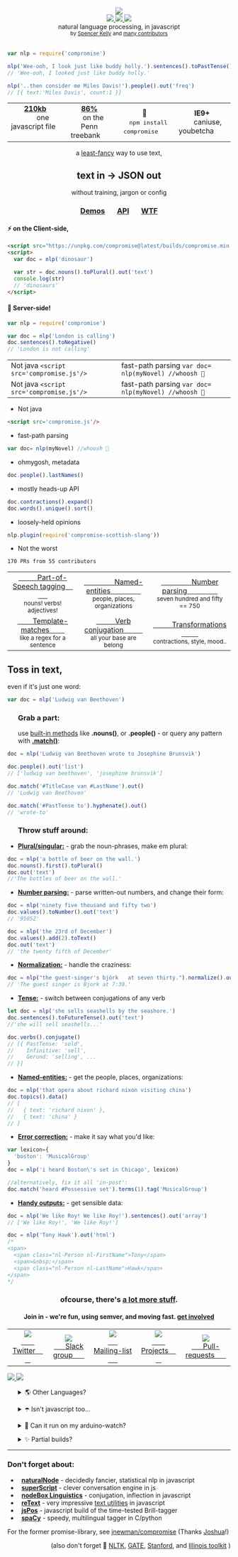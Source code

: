 <div align="center">
  <img src="https://cloud.githubusercontent.com/assets/399657/21955696/46e882d4-da3e-11e6-94a6-720c34e27df7.jpg" />
</div>
<div align="center">
  <a href="https://www.codacy.com/app/spencerkelly86/nlp_compromise">
    <img src="https://api.codacy.com/project/badge/grade/82cc8ebd98b64ed199d7be6021488062" />
  </a>
  <a href="https://npmjs.org/package/compromise">
    <img src="https://img.shields.io/npm/v/compromise.svg?style=flat-square" />
  </a>
  <a href="https://www.codacy.com/app/spencerkelly86/nlp_compromise">
    <img src="https://api.codacy.com/project/badge/Coverage/82cc8ebd98b64ed199d7be6021488062" />
  </a>
  <div>natural language processing, in javascript</div>
  <sub>
    by
    <a href="https://github.com/spencermountain">Spencer Kelly</a> and
    <a href="https://github.com/nlp-compromise/compromise/graphs/contributors">
      many contributors
    </a>
  </sub>
</div>
<br/>

```javascript
var nlp = require('compromise')

nlp('Wee-ooh, I look just like buddy holly.').sentences().toPastTense()
// 'Wee-ooh, I looked just like buddy holly.'

nlp('..then consider me Miles Davis!').people().out('freq')
// [{ text:'Miles Davis', count:1 }]
```

<div align="center">
  <table align="center">
    <tr align="center">
      <td align="center">
        <b>
          <a href="https://unpkg.com/compromise@latest/builds/compromise.min.js">
            210kb
          </a>
        </b>
        <div>
           &nbsp; &nbsp; &nbsp; &nbsp; one javascript file &nbsp; &nbsp; &nbsp; &nbsp;
        </div>
      </td>
      <td align="center">
        <div>
          <b>
            <a href="https://github.com/nlp-compromise/compromise/wiki/Accuracy">
              86%
            </a>
          </b>
          <div>
            &nbsp; &nbsp; on the Penn treebank &nbsp; &nbsp;
         </div>
      </td>
      <td align="center">
        <b>🙏</b>
        <div>
          &nbsp; &nbsp; <kbd>npm install compromise</kbd> &nbsp; &nbsp;
        </div>
      </td>
      <td align="center">
        <b>IE9+</b>
        <div>
           &nbsp; &nbsp; &nbsp;  caniuse, youbetcha &nbsp; &nbsp; &nbsp;
        </div>
      </td>
    </tr>
  </table>
</div>

<div align="center">
  a  <a href="https://github.com/nlp-compromise/compromise/wiki/Justification">
  least-fancy</a> way to use text,
    <h2 align="center">
      text in → JSON out
    </h2>
  without training, jargon or config
</div>

<h3 align="center">
<a href="http://compromise.cool/demos">Demos</a>
  &nbsp; &nbsp; &nbsp;
  <a href="http://compromise.cool/docs">API</a>
  &nbsp; &nbsp; &nbsp;
  <a href="https://github.com/nlp-compromise/compromise/wiki">WTF</a>
</h3>


#### ⚡️ on the Client-side,
```html
<script src="https://unpkg.com/compromise@latest/builds/compromise.min.js"></script>
<script>
  var doc = nlp('dinosaur')

  var str = doc.nouns().toPlural().out('text')
  console.log(str)
  // 'dinosaurs'
</script>
```

#### 🌋 Server-side!
```javascript
var nlp = require('compromise')

var doc = nlp('London is calling')
doc.sentences().toNegative()
// 'London is not calling'
```
<table>
  <tr>
    <td>
      Not java
      <code>&lt;script src='compromise.js'/&gt;</code>
    </td>
    <td>
      fast-path parsing
      <code>var doc= nlp(myNovel) //whoosh 💨</code>
    </td>
  </tr>
  <tr>
    <td>
      Not java
      <code>&lt;script src='compromise.js'/&gt;</code>
    </td>
    <td>
      fast-path parsing
      <code>var doc= nlp(myNovel) //whoosh 💨</code>
    </td>
  </tr>
</table>

* Not java
```html
<script src='compromise.js'/>
```
* fast-path parsing
```js
var doc= nlp(myNovel) //whoosh 💨
```
* ohmygosh, metadata
```js
doc.people().lastNames()
```
* mostly heads-up API
```js
doc.contractions().expand()
doc.words().unique().sort()
```
* loosely-held opinions
```js
nlp.plugin(require('compromise-scottish-slang'))
```
* Not the worst
```
170 PRs from 55 contributors
```

<table>
   <tr>
      <td>
         <div align="center">
            <a href="https://nlp-expo.firebaseapp.com/expo/show-all-the-nouns-760733">
            &nbsp; &nbsp; &nbsp; &nbsp; &nbsp; Part-of-Speech tagging &nbsp; &nbsp; &nbsp; &nbsp; &nbsp;
            </a>
         </div>
         <div align="center">
            <sub>nouns! verbs! adjectives!</sub>
         </div>
      </td>
      <td>
         <div align="center">
            <a href="https://nlp-expo.firebaseapp.com/expo/named-entity-recognition-208197">
            &nbsp; &nbsp; &nbsp; &nbsp; &nbsp; &nbsp; &nbsp; &nbsp; Named-entities &nbsp; &nbsp; &nbsp; &nbsp; &nbsp; &nbsp; &nbsp; &nbsp;
            </a>
         </div>
         <div align="center">
            <sub>people, places, organizations</sub>
         </div>
      </td>
      <td>
         <div align="center">
            <a href="https://nlp-expo.firebaseapp.com/expo/parse-all-the-numbers-278986">
          &nbsp; &nbsp; &nbsp; &nbsp; &nbsp; &nbsp; &nbsp; &nbsp; Number parsing &nbsp; &nbsp; &nbsp; &nbsp; &nbsp; &nbsp; &nbsp; &nbsp;
            </a>
         </div>
         <div align="center">
            <sub>seven hundred and fifty == 750</sub>
         </div>
      </td>
   </tr>
   <tr>
      <td>
         <div align="center">
            <a href="https://nlp-expo.firebaseapp.com/expo/custom-pos-tagging-161281">
            &nbsp; &nbsp; &nbsp; &nbsp; Template-matches &nbsp; &nbsp; &nbsp; &nbsp;
            </a>
         </div>
         <div align="center">
            <sub>like a regex for a sentence</sub>
         </div>
      </td>
      <td>
         <div align="center">
            <a href="https://nlp-expo.firebaseapp.com/expo/change-sentence-tense-203483">
            &nbsp; &nbsp; &nbsp; &nbsp; &nbsp; Verb conjugation &nbsp; &nbsp; &nbsp; &nbsp; &nbsp;
            </a>
         </div>
         <div align="center">
            <sub>all your base are belong</sub>
         </div>
      </td>
      <td>
         <div align="center">
            <a href="https://github.com/nlp-compromise/compromise/wiki/Usage">
            &nbsp; &nbsp; &nbsp; &nbsp; &nbsp; Transformations &nbsp; &nbsp; &nbsp; &nbsp; &nbsp;
            </a>
         </div>
         <div align="center">
            <sub>contractions, style, mood..</sub>
         </div>
      </td>
   </tr>
</table>

## Toss in text,
even if it's just one word:
```js
var doc = nlp('Ludwig van Beethoven')
```

<ul>
  <h3>Grab a part:</h3>
  use <a href="https://github.com/nlp-compromise/compromise/wiki/Usage#subset-methods">built-in methods</a> like <b>.nouns()</b>, or <b>.people()</b> - or query any pattern with <b><a href="https://github.com/nlp-compromise/compromise/wiki/Match-syntax">.match()</a></b>:
</ul>

```js
doc = nlp('Ludwig van Beethoven wrote to Josephine Brunsvik')

doc.people().out('list')
// ['ludwig van beethoven', 'josephine brunsvik']

doc.match('#TitleCase van #LastName').out()
// 'Ludwig van Beethoven'

doc.match('#PastTense to').hyphenate().out()
// 'wrote-to'
```

<ul>
  <h3>Throw stuff around:</h3>
</ul>

* <a href="https://github.com/nlp-compromise/compromise/wiki/Nouns"><b>Plural/singular:</b></a> - grab the noun-phrases, make em plural:
```javascript
doc = nlp('a bottle of beer on the wall.')
doc.nouns().first().toPlural()
doc.out('text')
//'The bottles of beer on the wall.'
```

* <a href="https://github.com/nlp-compromise/compromise/wiki/Values"><b>Number parsing:</b></a> - parse written-out numbers, and change their form:
```javascript
doc = nlp('ninety five thousand and fifty two')
doc.values().toNumber().out('text')
// '95052'

doc = nlp('the 23rd of December')
doc.values().add(2).toText()
doc.out('text')
// 'the twenty fifth of December'
```

* <a href="https://github.com/nlp-compromise/compromise/wiki/Usage"><b>Normalization:</b></a> - handle the craziness:
```javascript
doc = nlp("the guest-singer's björk   at seven thirty.").normalize().out('text')
// 'The guest singer is Bjork at 7:30.'
```

* <a href="https://github.com/nlp-compromise/compromise/wiki/Verbs"><b>Tense:</b></a> - switch between conjugations of any verb
```javascript
let doc = nlp('she sells seashells by the seashore.')
doc.sentences().toFutureTense().out('text')
//'she will sell seashells...'

doc.verbs().conjugate()
// [{ PastTense: 'sold',
//    Infinitive: 'sell',
//    Gerund: 'selling', ...
// }]
```

* <a href="https://github.com/nlp-compromise/compromise/wiki/Usage"><b> Named-entities:</b></a> - get the people, places, organizations:
```javascript
doc = nlp('that opera about richard nixon visiting china')
doc.topics().data()
// [
//   { text: 'richard nixon' },
//   { text: 'china' }
// ]
```

* <a href="https://github.com/nlp-compromise/compromise/wiki/Lexicon"><b>Error correction:</b></a> - make it say what you'd like:
```javascript
var lexicon={
  'boston': 'MusicalGroup'
}
doc = nlp('i heard Boston\'s set in Chicago', lexicon)

//alternatively, fix it all 'in-post':
doc.match('heard #Possessive set').terms(1).tag('MusicalGroup')
```

* <a href="https://github.com/nlp-compromise/compromise/wiki/Output"><b> Handy outputs:</b></a> - get sensible data:
```javascript
doc = nlp('We like Roy! We like Roy!').sentences().out('array')
// ['We like Roy!', 'We like Roy!']

doc = nlp('Tony Hawk').out('html')
/*
<span>
  <span class="nl-Person nl-FirstName">Tony</span>
  <span>&nbsp;</span>
  <span class="nl-Person nl-LastName">Hawk</span>
</span>
*/
```
<h3 align="center">
  ofcourse, there's <a href="https://github.com/nlp-compromise/compromise/wiki">a lot more stuff</a>.
</h3>
<h4 align="center">
  <b>Join in -</b>
  we're fun, using <b>semver</b>, and moving fast.
  <a href="https://github.com/nlp-compromise/compromise/wiki/Contributing">get involved</a>
</h4>

<table>
  <tr align="center">
    <td>
      <a href="https://twitter.com/nlp_compromise">
        <img src="https://cloud.githubusercontent.com/assets/399657/21956672/a30cf206-da53-11e6-8c6c-0995cf2aef62.jpg"/>
        <div>&nbsp; &nbsp; &nbsp; &nbsp; Twitter &nbsp; &nbsp; &nbsp;  &nbsp;</div>
      </a>
    </td>
    <td>
      <a href="http://slack.compromise.cool/">
        <img src="https://cloud.githubusercontent.com/assets/399657/21956671/a30cbc82-da53-11e6-82d6-aaaaebc0bc93.jpg"/>
        <div>&nbsp; &nbsp; &nbsp; Slack group &nbsp; &nbsp; &nbsp; </div>
      </a>
    </td>
    <td>
      <a href="http://nlpcompromise.us12.list-manage2.com/subscribe?u=d5bd9bcc36c4bef0fd5f6e75f&id=8738c1f5ef">
        <img src="https://cloud.githubusercontent.com/assets/399657/21956670/a30be6e0-da53-11e6-9aaf-52a10b8c3195.jpg"/>
        <div>&nbsp; &nbsp; &nbsp; Mailing-list &nbsp; &nbsp; &nbsp; </div>
      </a>
    </td>
    <td>
      <a href="https://github.com/nlp-compromise/nlp_compromise/wiki/Projects">
        <img src="https://cloud.githubusercontent.com/assets/399657/26513481/a755ac38-4239-11e7-960a-1c26d85ddc1c.png"/>
        <div>&nbsp; &nbsp; &nbsp; &nbsp; Projects &nbsp; &nbsp; &nbsp; &nbsp; </div>
      </a>
    </td>
    <td>
      <a href="https://github.com/nlp-compromise/compromise/wiki/Contributing">
        <img src="https://cloud.githubusercontent.com/assets/399657/21956742/5985a89c-da55-11e6-87bc-4f0f1549d202.jpg"/>
        <div>&nbsp; &nbsp; &nbsp; Pull-requests &nbsp; &nbsp; &nbsp; </div>
      </a>
    </td>
  </tr>
</table>

<div align="left">
  <a href="https://www.youtube.com/watch?v=WuPVS2tCg8s">
    <img src="http://img.youtube.com/vi/WuPVS2tCg8s/mqdefault.jpg"/>
  </a>
  <a href="https://www.youtube.com/watch?v=c_hmwFwvO0U">
    <img src="https://user-images.githubusercontent.com/399657/27890263-88e1fd10-61bf-11e7-93f2-745167f88d58.png"/>
  </a>
</div>

<p></p>
<ul align="left">
  <p>
    <details>
      <summary>🌎 Other Languages?</summary>
      <p></p>
      <ul>
        okay! we've got work-in-progress forks for <a href="https://github.com/nlp-compromise/de-compromise">German</a> and <a href="https://github.com/nlp-compromise/fr-compromise">French</a>, in the same philosophy.
        <br/>
        Get involved!
      </ul>
      <p></p>
    </details>
  </p>
  <p>
    <details>
      <summary>☂️ Isn't javascript too...</summary>
      <p></p>
      <ul>
        yeah..
        <br/>
        it wasn't built to compete with the stanford tagger, and may not fit every project.
        <br/>
        all string stuff is synchronous too, and parallelizing is weird.
        <br/>
        See <a href="https://github.com/nlp-compromise/compromise/wiki/Speed">here</a> for information about speed & performance.
      </ul>
      <p></p>
    </details>
  </p>  
  <p>
    <details>
      <summary>💃 Can it run on my arduino-watch?</summary>
      <p></p>
      <ul>
        Only if it's water-proof!
        <br/>
        See <a href="https://github.com/nlp-compromise/compromise/wiki/QuickStart">quickStart</a> for all sorts of funny environments.
      </ul>
      <p></p>
    </details>
  </p>
  <p>
    <details>
      <summary>✨ Partial builds?</summary>
      <p></p>
      <ul>
        compromise can't really be tree-shaken, because it's one function.
        <br/> .. and the tagging methods are competitive, so it's not recommended to pull things out.
        <br/>
        It's best to load the library fully, given it's smaller than <a href="https://68.media.tumblr.com/tumblr_m674jlpyPT1ry8fquo1_250.gif">this gif</a>.
        <br/>
        A plug-in scheme is in the works.
      </ul>
      <p></p>
    </details>
  </p>
</ul>

<hr/>

### Don't forget about:
* &nbsp; **[naturalNode](https://github.com/NaturalNode/natural)** - decidedly fancier, statistical nlp in javascript
* &nbsp; **[superScript](http://superscriptjs.com/)** - clever conversation engine in js
* &nbsp; **[nodeBox Linguistics](https://www.nodebox.net/code/index.php/Linguistics)** - conjugation, inflection in javascript
* &nbsp; **[reText](https://github.com/wooorm/retext)** - very impressive [text utilities](https://github.com/wooorm/retext/blob/master/doc/plugins.md) in javascript
* &nbsp; **[jsPos](https://code.google.com/archive/p/jspos/)** - javascript build of the time-tested Brill-tagger
* &nbsp; **[spaCy](https://spacy.io/)** - speedy, multilingual tagger in C/python

For the former promise-library, see [jnewman/compromise](https://github.com/jnewman/compromise)
(Thanks [Joshua](https://github.com/jnewman)!)

<div align="right">
(also don't forget 🙇
<a href="http://www.nltk.org/">NLTK</a>,
<a href="https://gate.ac.uk">GATE</a>,
<a href="http://nlp.stanford.edu/software/lex-parser.shtml">Stanford</a>,
and
<a href="http://cogcomp.cs.illinois.edu/page/software/">Illinois toolkit</a>
)
</div>
